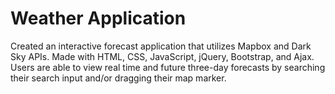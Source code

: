 # Weather Application

Created an interactive forecast application that utilizes Mapbox and Dark Sky APIs. Made with HTML, CSS, JavaScript, jQuery, Bootstrap, and Ajax. Users are able to view real time and future three-day forecasts by searching their search input and/or dragging their map marker.
